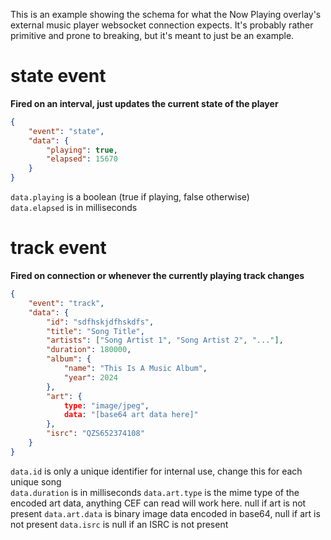 This is an example showing the schema for what the Now Playing overlay's external music player websocket connection expects. It's probably rather primitive and prone to breaking, but it's meant to just be an example.

# state event
**Fired on an interval, just updates the current state of the player**

```json
{
	"event": "state",
	"data": {
		"playing": true,
		"elapsed": 15670
	}
}
```

`data.playing` is a boolean (true if playing, false otherwise)  
`data.elapsed` is in milliseconds

# track event
**Fired on connection or whenever the currently playing track changes**

```json
{
	"event": "track",
	"data": {
		"id": "sdfhskjdfhskdfs",
		"title": "Song Title",
		"artists": ["Song Artist 1", "Song Artist 2", "..."],
		"duration": 180000,
		"album": {
			"name": "This Is A Music Album",
			"year": 2024
		},
		"art": {
			type: "image/jpeg",
			data: "[base64 art data here]"
		},
		"isrc": "QZS652374108"
	}
}
```

`data.id` is only a unique identifier for internal use, change this for each unique song  
`data.duration` is in milliseconds
`data.art.type` is the mime type of the encoded art data, anything CEF can read will work here. null if art is not present
`data.art.data` is binary image data encoded in base64, null if art is not present
`data.isrc` is null if an ISRC is not present